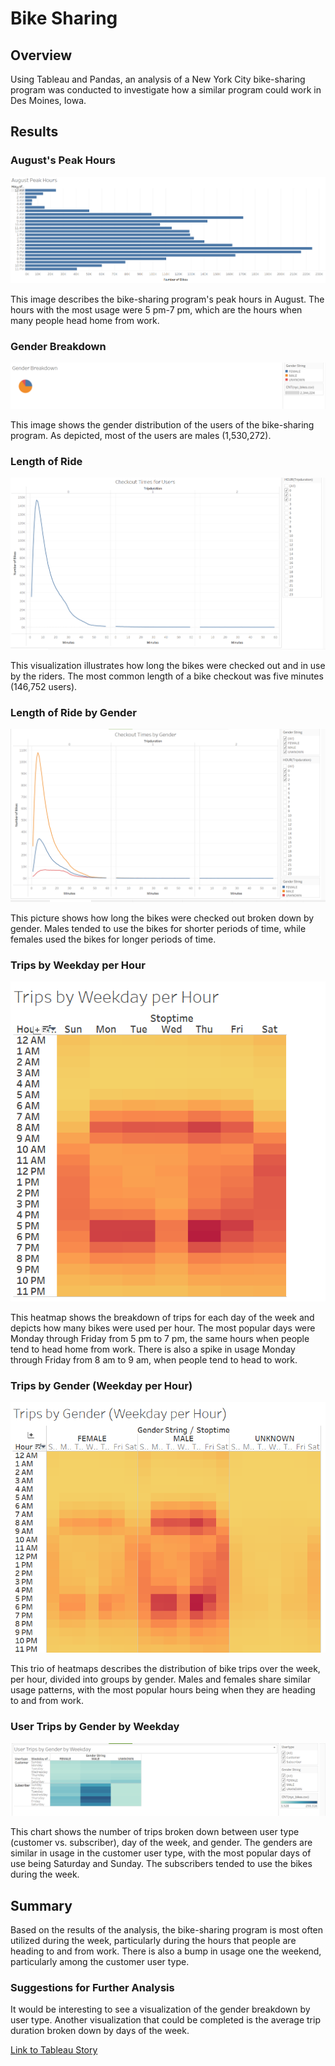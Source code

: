 # Bike Sharing
## Overview
Using Tableau and Pandas, an analysis of a New York City bike-sharing program was conducted to investigate how a similar program could work in Des Moines, Iowa.
## Results
### August's Peak Hours

![August Peak](https://github.com/dkleitsch/bikesharing/blob/main/Bikesharing/August%20Peak.png)

This image describes the bike-sharing program's peak hours in August.  The hours with the most usage were 5 pm-7 pm, which are the hours when many people head home from work.

### Gender Breakdown

![Gender Breakdown](https://github.com/dkleitsch/bikesharing/blob/main/Bikesharing/Gender%20Breakdown.png)

This image shows the gender distribution of the users of the bike-sharing program.  As depicted, most of the users are males (1,530,272).

### Length of Ride

![Checkout Time](https://github.com/dkleitsch/bikesharing/blob/main/Bikesharing/Checkout%20Times.png)

This visualization illustrates how long the bikes were checked out and in use by the riders.  The most common length of a bike checkout was five minutes (146,752 users).

### Length of Ride by Gender

![Checkout Gender](https://github.com/dkleitsch/bikesharing/blob/main/Bikesharing/Checkout%20Gender.png)

This picture shows how long the bikes were checked out broken down by gender.  Males tended to use the bikes for shorter periods of time, while females used the bikes for longer periods of time.

### Trips by Weekday per Hour

![Weekday Trips](https://github.com/dkleitsch/bikesharing/blob/main/Bikesharing/Weekday%20trips.png)

This heatmap shows the breakdown of trips for each day of the week and depicts how many bikes were used per hour.  The most popular days were Monday through Friday from 5 pm to 7 pm, the same hours when people tend to head home from work.  There is also a spike in usage Monday through Friday from 8 am to 9 am, when people tend to head to work.

### Trips by Gender (Weekday per Hour)

![Weekday Gender](https://github.com/dkleitsch/bikesharing/blob/main/Bikesharing/Weekday%20gender.png)

This trio of heatmaps describes the distribution of bike trips over the week, per hour, divided into groups by gender.  Males and females share similar usage patterns, with the most popular hours being when they are heading to and from work.  

### User Trips by Gender by Weekday

![User Trips Gender](https://github.com/dkleitsch/bikesharing/blob/main/Bikesharing/User%20Trips%20Gender.png)

This chart shows the number of trips broken down between user type (customer vs. subscriber), day of the week, and gender.  The genders are similar in usage in the customer user type, with the most popular days of use being Saturday and Sunday.  The subscribers tended to use the bikes during the week.

## Summary
Based on the results of the analysis, the bike-sharing program is most often utilized during the week, particularly during the hours that people are heading to and from work.  There is also a bump in usage one the weekend, particularly among the customer user type.

### Suggestions for Further Analysis
It would be interesting to see a visualization of the gender breakdown by user type.  Another visualization that could be completed is the average trip duration broken down by days of the week.

[Link to Tableau Story](https://public.tableau.com/app/profile/david.kleitsch/viz/Module14Challenge_16496158109540/NYCCitiBike?publish=yes)

